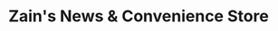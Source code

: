 ---
title: "Zain's News & Convenience Store"
url: /birmingham/zains-news-and-convenience-store/
shop: convenience
---